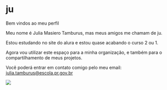 # ju


Bem vindos ao meu perfil 


Meu nome é Julia Masiero Tamburus, mas meus amigos me chamam de ju.


Estou estudando no site do alura e estou quase acabando o curso 2 ou 1.


Agora vou utilizar este espaço para a minha organizaçâo, e também para o compartilhamento de meus projetos.


Você poderá entrar em contato comigo pelo meu email: julia.tamburus@escola.pr.gov.br 

![](https://media.tenor.com/5RVBUgdZkLwAAAAC/alan.gif)

